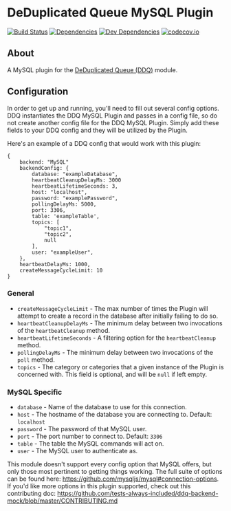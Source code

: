 DeDuplicated Queue MySQL Plugin
===============================

[![Build Status][travis-image]][Travis CI]
[![Dependencies][dependencies-image]][Dependencies]
[![Dev Dependencies][devdependencies-image]][Dev Dependencies]
[![codecov.io][codecov-image]][Code Coverage]


About
-----

A MySQL plugin for the [DeDuplicated Queue (DDQ)](https://www.npmjs.com/package/ddq) module.


Configuration
-------------

In order to get up and running, you'll need to fill out several config options. DDQ instantiates the DDQ MySQL Plugin and passes in a config file, so do not create another config file for the DDQ MySQL Plugin. Simply add these fields to your DDQ config and they will be utilized by the Plugin.

Here's an example of a DDQ config that would work with this plugin:


    {
        backend: "MySQL"
        backendConfig: {
            database: "exampleDatabase",
            heartbeatCleanupDelayMs: 3000
            heartbeatLifetimeSeconds: 3,
            host: "localhost",
            password: "examplePassword",
            pollingDelayMs: 5000,
            port: 3306,
            table: 'exampleTable',
            topics: [
                "topic1",
                "topic2",
                null
            ],
            user: "exampleUser",
        },
        heartbeatDelayMs: 1000,
        createMessageCycleLimit: 10
    }


### General

* `createMessageCycleLimit` - The max number of times the Plugin will attempt to create a record in the database after initially failing to do so.
* `heartbeatCleanupDelayMs` - The minimum delay between two invocations of the `heartbeatCleanup` method.
* `heartbeatLifetimeSeconds` - A filtering option for the `heartbeatCleanup` method.
* `pollingDelayMs` - The minimum delay between two invocations of the `poll` method.
* `topics` - The category or categories that a given instance of the Plugin is concerned with. This field is optional, and will be `null` if left empty.


### MySQL Specific

* `database` - Name of the database to use for this connection.
* `host` - The hostname of the database you are connecting to. Default: `localhost`
* `password` - The password of that MySQL user.
* `port` - The port number to connect to. Default: `3306`
* `table` - The table the MySQL commands will act on.
* `user` - The MySQL user to authenticate as.

This module doesn't support every config option that MySQL offers, but only those most pertinent to getting things working. The full suite of options can be found here: https://github.com/mysqljs/mysql#connection-options. If you'd like more options in this plugin supported, check out this contributing doc: https://github.com/tests-always-included/ddq-backend-mock/blob/master/CONTRIBUTING.md


[Code Coverage]: https://codecov.io/github/tests-always-included/ddq-backend-mysql?branch=master
[codecov-image]: https://codecov.io/github/tests-always-included/ddq-backend-mysql/coverage.svg?branch=master
[Dev Dependencies]: https://david-dm.org/tests-always-included/ddq-backend-mysql#info=devDependencies
[devdependencies-image]: https://david-dm.org/tests-always-included/ddq-backend-mysql/dev-status.png
[Dependencies]: https://david-dm.org/tests-always-included/ddq-backend-mysql
[dependencies-image]: https://david-dm.org/tests-always-included/ddq-backend-mysql.png
[travis-image]: https://secure.travis-ci.org/tests-always-included/ddq-backend-mysql.png
[Travis CI]: http://travis-ci.org/tests-always-included/ddq-backend-mysql

